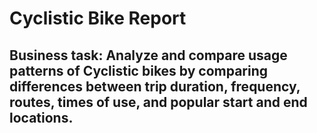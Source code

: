 # Cyclistic Bike Report

## Business task: Analyze and compare usage patterns of Cyclistic bikes by comparing differences between trip duration, frequency, routes, times of use, and popular start and end locations.
